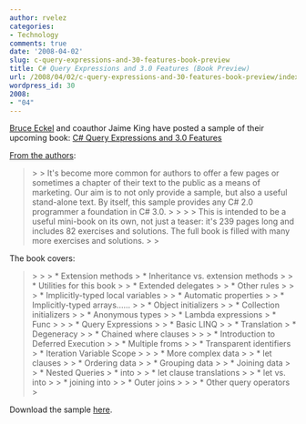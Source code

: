 ```yaml
---
author: rvelez
categories:
- Technology
comments: true
date: '2008-04-02'
slug: c-query-expressions-and-30-features-book-preview
title: C# Query Expressions and 3.0 Features (Book Preview)
url: /2008/04/02/c-query-expressions-and-30-features-book-preview/index.html
wordpress_id: 30
2008:
- "04"
---
```



[Bruce Eckel](http://www.bruceeckel.com/) and coauthor Jaime King have posted a sample of their upcoming book: [C# Query Expressions and 3.0 Features](http://www.mindviewinc.com/Books/CSharp/Index.php)

 

[From the authors](http://www.artima.com/weblogs/viewpost.jsp?thread=226685):

 

<blockquote>  
> 
> It's become more common for authors to offer a few pages or sometimes a chapter of their text to the public as a means of marketing. Our aim is to not only provide a sample, but also a useful stand-alone text. By itself, this sample provides any C# 2.0 programmer a foundation in C# 3.0. 
> 
>    
> 
> This is intended to be a useful mini-book on its own, not just a teaser: it's 239 pages long and includes 82 exercises and solutions. The full book is filled with many more exercises and solutions. 
> 
> </blockquote>

 

The book covers:

 

<blockquote>  
> 
>     
>   * Extension methods                 
>     * Inheritance vs. extension methods 
>          
>     * Utilities for this book 
>          
>     * Extended delegates 
>          
>     * Other rules 
>            
>      
>   * Implicitly-typed local variables 
>      
>   * Automatic properties 
>      
>   * Implicitly-typed arrays...... 
>      
>   * Object initializers 
>      
>   * Collection initializers 
>      
>   * Anonymous types 
>      
>   * Lambda expressions                 
>     * Func 
>            
>      
>   * Query Expressions 
>      
>   * Basic LINQ 
>      
>   * Translation                 
>     * Degeneracy 
>          
>     * Chained where clauses 
>            
>      
>   * Introduction to Deferred Execution 
>      
>   * Multiple froms 
>      
>   * Transparent identifiers                 
>     * Iteration Variable Scope 
>            
>      
>   * More complex data 
>      
>   * let clauses 
>      
>   * Ordering data 
>      
>   * Grouping data 
>      
>   * Joining data 
>      
>   * Nested Queries                 
>     * into 
>          
>     * let clause translations 
>          
>     * let vs. into 
>          
>     * joining into 
>          
>     * Outer joins 
>            
>      
>   * Other query operators 
>    </blockquote>

 

Download the sample [here](http://www.mindviewinc.com/Books/CSharp/Index.php).
